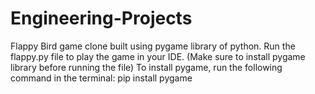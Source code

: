 # Engineering-Projects
Flappy Bird game clone built using pygame library of python.
Run the flappy.py file to play the game in your IDE. (Make sure to install pygame library before running the file)
To install pygame, run the following command in the terminal: pip install pygame 
